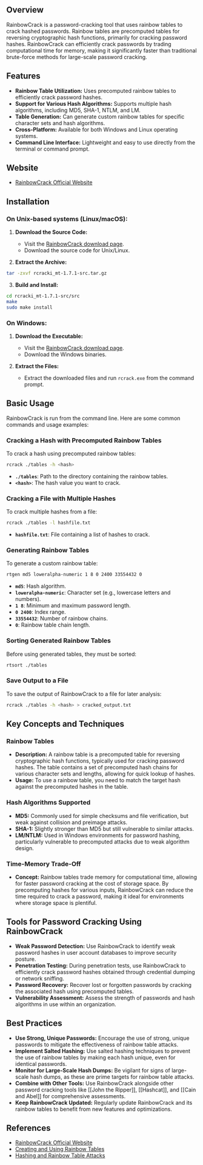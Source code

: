 ## Overview
RainbowCrack is a password-cracking tool that uses rainbow tables to crack hashed passwords. Rainbow tables are precomputed tables for reversing cryptographic hash functions, primarily for cracking password hashes. RainbowCrack can efficiently crack passwords by trading computational time for memory, making it significantly faster than traditional brute-force methods for large-scale password cracking.

## Features
- **Rainbow Table Utilization:** Uses precomputed rainbow tables to efficiently crack password hashes.
- **Support for Various Hash Algorithms:** Supports multiple hash algorithms, including MD5, SHA-1, NTLM, and LM.
- **Table Generation:** Can generate custom rainbow tables for specific character sets and hash algorithms.
- **Cross-Platform:** Available for both Windows and Linux operating systems.
- **Command Line Interface:** Lightweight and easy to use directly from the terminal or command prompt.

## Website
- [RainbowCrack Official Website](http://project-rainbowcrack.com/)

## Installation

### On Unix-based systems (Linux/macOS):
1. **Download the Source Code:**
   - Visit the [RainbowCrack download page](http://project-rainbowcrack.com/).
   - Download the source code for Unix/Linux.

2. **Extract the Archive:**
```sh
tar -zxvf rcracki_mt-1.7.1-src.tar.gz
```

3. **Build and Install:**
```sh
cd rcracki_mt-1.7.1-src/src
make
sudo make install
```

### On Windows:
1. **Download the Executable:**
   - Visit the [RainbowCrack download page](http://project-rainbowcrack.com/).
   - Download the Windows binaries.

2. **Extract the Files:**
   - Extract the downloaded files and run `rcrack.exe` from the command prompt.

## Basic Usage
RainbowCrack is run from the command line. Here are some common commands and usage examples:

### Cracking a Hash with Precomputed Rainbow Tables
To crack a hash using precomputed rainbow tables:
```sh
rcrack ./tables -h <hash>
```
- **`./tables`**: Path to the directory containing the rainbow tables.
- **`<hash>`**: The hash value you want to crack.

### Cracking a File with Multiple Hashes
To crack multiple hashes from a file:
```sh
rcrack ./tables -l hashfile.txt
```
- **`hashfile.txt`**: File containing a list of hashes to crack.

### Generating Rainbow Tables
To generate a custom rainbow table:
```sh
rtgen md5 loweralpha-numeric 1 8 0 2400 33554432 0
```
- **`md5`**: Hash algorithm.
- **`loweralpha-numeric`**: Character set (e.g., lowercase letters and numbers).
- **`1 8`**: Minimum and maximum password length.
- **`0 2400`**: Index range.
- **`33554432`**: Number of rainbow chains.
- **`0`**: Rainbow table chain length.

### Sorting Generated Rainbow Tables
Before using generated tables, they must be sorted:
```sh
rtsort ./tables
```

### Save Output to a File
To save the output of RainbowCrack to a file for later analysis:
```sh
rcrack ./tables -h <hash> > cracked_output.txt
```

## Key Concepts and Techniques

### Rainbow Tables
- **Description:** A rainbow table is a precomputed table for reversing cryptographic hash functions, typically used for cracking password hashes. The table contains a set of precomputed hash chains for various character sets and lengths, allowing for quick lookup of hashes.
- **Usage:** To use a rainbow table, you need to match the target hash against the precomputed hashes in the table.

### Hash Algorithms Supported
- **MD5:** Commonly used for simple checksums and file verification, but weak against collision and preimage attacks.
- **SHA-1:** Slightly stronger than MD5 but still vulnerable to similar attacks.
- **LM/NTLM:** Used in Windows environments for password hashing, particularly vulnerable to precomputed attacks due to weak algorithm design.

### Time-Memory Trade-Off
- **Concept:** Rainbow tables trade memory for computational time, allowing for faster password cracking at the cost of storage space. By precomputing hashes for various inputs, RainbowCrack can reduce the time required to crack a password, making it ideal for environments where storage space is plentiful.

## Tools for Password Cracking Using RainbowCrack

- **Weak Password Detection:** Use RainbowCrack to identify weak password hashes in user account databases to improve security posture.
- **Penetration Testing:** During penetration tests, use RainbowCrack to efficiently crack password hashes obtained through credential dumping or network sniffing.
- **Password Recovery:** Recover lost or forgotten passwords by cracking the associated hash using precomputed tables.
- **Vulnerability Assessment:** Assess the strength of passwords and hash algorithms in use within an organization.

## Best Practices
- **Use Strong, Unique Passwords:** Encourage the use of strong, unique passwords to mitigate the effectiveness of rainbow table attacks.
- **Implement Salted Hashing:** Use salted hashing techniques to prevent the use of rainbow tables by making each hash unique, even for identical passwords.
- **Monitor for Large-Scale Hash Dumps:** Be vigilant for signs of large-scale hash dumps, as these are prime targets for rainbow table attacks.
- **Combine with Other Tools:** Use RainbowCrack alongside other password cracking tools like [[John the Ripper]], [[Hashcat]], and [[Cain and Abel]] for comprehensive assessments.
- **Keep RainbowCrack Updated:** Regularly update RainbowCrack and its rainbow tables to benefit from new features and optimizations.

## References
- [RainbowCrack Official Website](http://project-rainbowcrack.com/)
- [Creating and Using Rainbow Tables](https://www.anonsurf.com/guides/hacker-tutorials/creating-and-using-rainbow-tables/)
- [Hashing and Rainbow Table Attacks](https://owasp.org/www-community/attacks/Using_rainbow_tables_to_crack_password_hashes)

